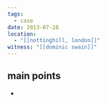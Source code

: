 ```yaml
---
tags:
  - case
date: 2013-07-28
location:
  - "[[nottinghill, london]]"
witness: "[[dominic swain]]"
---
```

## main points
- 